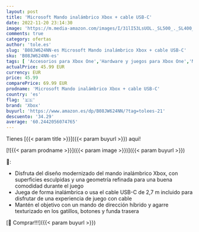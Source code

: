```yaml
---
layout: post
title: 'Microsoft Mando inalámbrico Xbox + cable USB-C'
date: 2022-11-20 23:14:30
image: 'https://m.media-amazon.com/images/I/31lI53LsUOL._SL500_._SL400_.jpg'
comments: true
category: ofertas
author: 'tole.es'
slug: 'B08JW624NN-es Microsoft Mando inalámbrico Xbox + cable USB-C'
sku: 'B08JW624NN-es'
tags: [ 'Accesorios para Xbox One','Hardware y juegos para Xbox One','Mandos para Xbox One','Mandos y controles para Xbox One','Videojuegos','xbox','🇪🇸', ]
actualPrice: 45.99 EUR
currency: EUR
price: 45.99
comparePrice: 69.99 EUR
prodname: 'Microsoft Mando inalámbrico Xbox + cable USB-C'
country: 'es'
flag: '🇪🇸'
brand: 'Xbox'
buyurl: 'https://www.amazon.es/dp/B08JW624NN/?tag=tolees-21'
descuento: '34.29'
average: '60.2442056074765'
---
```


Tienes [{{< param title >}}]({{< param buyurl >}}) aqui!

[![{{< param prodname >}}]({{< param image >}})]({{< param buyurl >}})

🔎:

- Disfruta del diseño modernizado del mando inalámbrico Xbox, con superficies esculpidas y una geometría refinada para una buena comodidad durante el juego
- Juega de forma inalámbrica o usa el cable USB-C de 2,7 m incluido para disfrutar de una experiencia de juego con cable
- Mantén el objetivo con un mando de dirección híbrido y agarre texturizado en los gatillos, botones y funda trasera

[🛒 Comprar!!!]({{< param buyurl >}})
